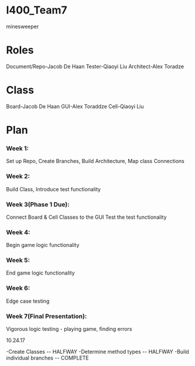 # I400_Team7
minesweeper
# Roles
Document/Repo-Jacob De Haan
Tester-Qiaoyi Liu
Architect-Alex Toradze
# Class
Board-Jacob De Haan
GUI-Alex Toraddze
Cell-Qiaoyi Liu
# Plan
### Week 1:
Set up Repo,
Create Branches,
Build Architecture,
Map class Connections
### Week 2:
Build Class,
Introduce test functionality
### Week 3(Phase 1 Due):
Connect Board & Cell Classes to the GUI
Test the test functionality
### Week 4:
Begin game logic functionality
### Week 5:
End game logic functionality
### Week 6:
Edge case testing
### Week 7(Final Presentation):
Vigorous logic testing - playing game, finding errors


10.24.17

-Create Classes -- HALFWAY
-Determine method types -- HALFWAY
-Build individual branches -- COMPLETE

